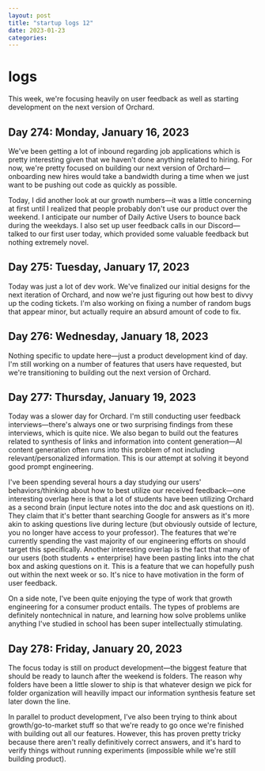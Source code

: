 ```yaml
---
layout: post
title: "startup logs 12"
date: 2023-01-23
categories:
---
```

# logs

This week, we're focusing heavily on user feedback as well as starting development on the next version of Orchard.

## Day 274: Monday, January 16, 2023

We've been getting a lot of inbound regarding job applications which is pretty interesting given that we haven't done anything related to hiring. For now, we're pretty focused on building our next version of Orchard—onboarding new hires would take a bandwidth during a time when we just want to be pushing out code as quickly as possible.

Today, I did another look at our growth numbers—it was a little concerning at first until I realized that people probably don't use our product over the weekend. I anticipate our number of Daily Active Users to bounce back during the weekdays. I also set up user feedback calls in our Discord—talked to our first user today, which provided some valuable feedback but nothing extremely novel.

## Day 275: Tuesday, January 17, 2023

Today was just a lot of dev work. We've finalized our initial designs for the next iteration of Orchard, and now we're just figuring out how best to divvy up the coding tickets. I'm also working on fixing a number of random bugs that appear minor, but actually require an absurd amount of code to fix.

## Day 276: Wednesday, January 18, 2023

Nothing specific to update here—just a product development kind of day. I'm still working on a number of features that users have requested, but we're transitioning to building out the next version of Orchard.

## Day 277: Thursday, January 19, 2023

Today was a slower day for Orchard. I'm still conducting user feedback interviews—there's always one or two surprising findings from these interviews, which is quite nice. We also began to build out the features related to synthesis of links and information into content generation—AI content generation often runs into this problem of not including relevant/personalized information. This is our attempt at solving it beyond good prompt engineering. 

I've been spending several hours a day studying our users' behaviors/thinking about how to best utilize our received feedback—one interesting overlap here is that a lot of students have been utilizing Orchard as a second brain (input lecture notes into the doc and ask questions on it). They claim that it's better thant searching Google for answers as it's more akin to asking questions live during lecture (but obviously outside of lecture, you no longer have access to your professor). The features that we're currently spending the vast majority of our engineering efforts on should target this specifically. Another interesting overlap is the fact that many of our users (both students + enterprise) have been pasting links into the chat box and asking questions on it. This is a feature that we can hopefully push out within the next week or so. It's nice to have motivation in the form of user feedback.

On a side note, I've been quite enjoying the type of work that growth engineering for a consumer product entails. The types of problems are definitely nontechnical in nature, and learning how solve problems unlike anything I've studied in school has been super intellectually stimulating.

## Day 278: Friday, January 20, 2023

The focus today is still on product development—the biggest feature that should be ready to launch after the weekend is folders. The reason why folders have been a little slower to ship is that whatever design we pick for folder organization will heavilly impact our information synthesis feature set later down the line.

In parallel to product development, I've also been trying to think about growth/go-to-market stuff so that we're ready to go once we're finished with building out all our features. However, this has proven pretty tricky because there aren't really definitively correct answers, and it's hard to verify things without running experiments (impossible while we're still building product).
